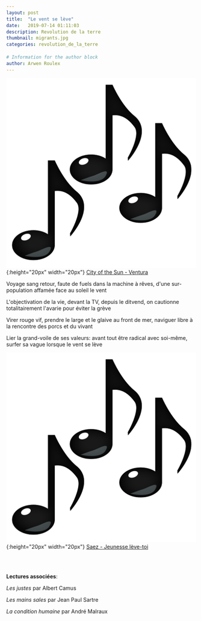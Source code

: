 ```yaml
---
layout: post
title:  "Le vent se lève"
date:   2019-07-14 01:11:03
description: Revolution de la terre
thumbnail: migrants.jpg
categories: revolution_de_la_terre

# Information for the author block
author: Arwen Roulex
---
```





![](/assets/img/notes.png){:height="20px" width="20px"} [City of the Sun - Ventura][link1] 


Voyage sang retour, faute de fuels dans la machine à rêves, d'une sur-population affamée face au soleil le vent

L'objectivation de la vie, devant la TV, depuis le ditvend, on cautionne totalitairement l'avarie pour éviter la grève 

Virer rouge vif, prendre le large et le glaive au front de mer, naviguer libre à la rencontre des porcs et du vivant

Lier la grand-voile de ses valeurs: avant tout être radical avec soi-même, surfer sa vague lorsque le vent se lève



![](/assets/img/notes.png){:height="20px" width="20px"} [Saez - Jeunesse lève-toi][link2] 

[link1]: https://www.youtube.com/watch?v=DdaqFwuaY0g
[link2]: https://www.youtube.com/watch?v=x5DpM2narOU

<br/>
<br/>

**Lectures associées**: 

_Les justes_ par Albert Camus 

_Les mains sales_ par Jean Paul Sartre

_La condition humaine_ par André Malraux
